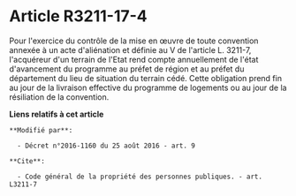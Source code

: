# Article R3211-17-4

Pour l'exercice du contrôle de la mise en œuvre de toute convention annexée à un acte d'aliénation et définie au V de
l'article L. 3211-7, l'acquéreur d'un terrain de l'Etat rend compte annuellement de l'état d'avancement du programme au
préfet de région et au préfet du département du lieu de situation du terrain cédé. Cette obligation prend fin au jour de la
livraison effective du programme de logements ou au jour de la résiliation de la convention.

**Liens relatifs à cet article**

	**Modifié par**:

	  - Décret n°2016-1160 du 25 août 2016 - art. 9

	**Cite**:

	  - Code général de la propriété des personnes publiques. - art. L3211-7
